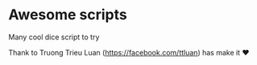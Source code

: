 # Awesome scripts

Many cool dice script to try

Thank to Truong Trieu Luan (https://facebook.com/ttluan) has make it ❤
